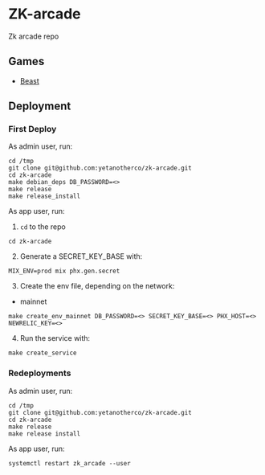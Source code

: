 # ZK-arcade

Zk arcade repo

## Games

- [Beast](./games/beast)

## Deployment

### First Deploy

As admin user, run:

```
cd /tmp
git clone git@github.com:yetanotherco/zk-arcade.git
cd zk-arcade
make debian_deps DB_PASSWORD=<>
make release
make release_install
```

As app user, run:

1. `cd` to the repo

  ```
  cd zk-arcade
  ```

2. Generate a SECRET_KEY_BASE with:

  ```
  MIX_ENV=prod mix phx.gen.secret
  ```

3. Create the env file, depending on the network:

- mainnet
```
make create_env_mainnet DB_PASSWORD=<> SECRET_KEY_BASE=<> PHX_HOST=<> NEWRELIC_KEY=<>
```

4. Run the service with:

  ```
  make create_service
  ```

### Redeployments

As admin user, run:

```
cd /tmp
git clone git@github.com:yetanotherco/zk-arcade.git
cd zk-arcade
make release
make release install
```

As app user, run:

```
systemctl restart zk_arcade --user
```
